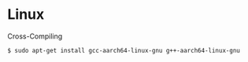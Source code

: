 # Linux

Cross-Compiling

```
$ sudo apt-get install gcc-aarch64-linux-gnu g++-aarch64-linux-gnu
```
